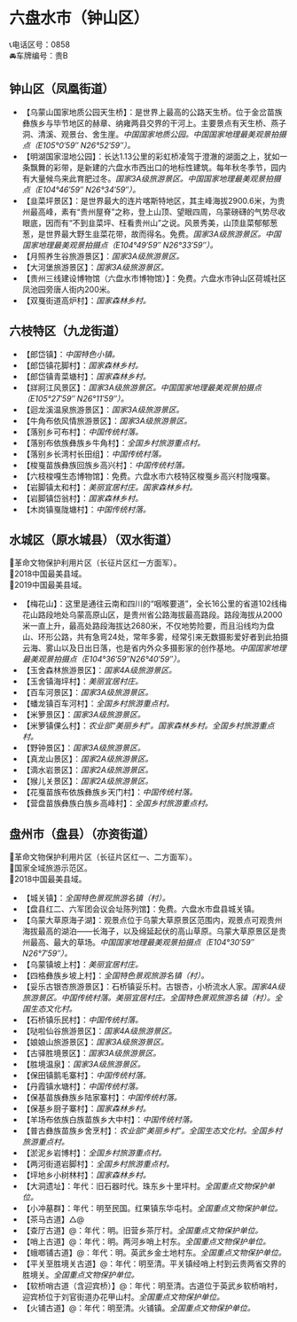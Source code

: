 # 六盘水市（钟山区）  
📞电话区号：0858  
🚘车牌编号：贵B  

## 钟山区（凤凰街道）  
* 【乌蒙山国家地质公园天生桥】：是世界上最高的公路天生桥。位于金岔苗族彝族乡与毕节地区的赫章、纳雍两县交界的干河上。主要景点有天生桥、燕子洞、清溪、观景台、舍生崖。*中国国家地质公园。中国国家地理最美观景拍摄点（E105°0′59″ N26°52′59″）。*  
* 【明湖国家湿地公园】：长达1.13公里的彩虹桥凌驾于澄澈的湖面之上，犹如一条飘舞的彩带，是新建的六盘水市西出口的地标性建筑。每年秋冬季节，园内有大量候鸟来此育肥过冬。*国家3A级旅游景区。中国国家地理最美观景拍摄点（E104°46′59″ N26°34′59″）。*  
* 【韭菜坪景区】：是世界最大的连片喀斯特地区，其主峰海拔2900.6米，为贵州最高峰，素有“贵州屋脊”之称，登上山顶、望眼四周，乌蒙磅礴的气势尽收眼底，因而有“不到韭菜坪、枉看贵州山”之说。风景秀美，山顶韭菜郁郁葱葱，是世界最大野生韭菜花带，故而得名。免费。*国家3A级旅游景区。中国国家地理最美观景拍摄点（E104°49′59″ N26°33′59″）。*  
* 【月照养生谷旅游景区】：*国家3A级旅游景区。*  
* 【大河堡旅游景区】：*国家3A级旅游景区。*  
* 【贵州三线建设博物馆（六盘水市博物馆）】：免费。六盘水市钟山区荷城社区凤池园旁唐人街内200米。   
* 【双戛街道高炉村】：*国家森林乡村。*  

## 六枝特区（九龙街道）  
* 【郎岱镇】：*中国特色小镇。*  
* 【郎岱镇花脚村】：*国家森林乡村。*  
* 【郎岱镇青菜塘村】：*国家森林乡村。*  
* 【牂牁江风景区】：*国家3A级旅游景区。中国国家地理最美观景拍摄点（E105°27′59″ N26°11′59″）。*   
* 【迴龙溪温泉旅游景区】：*国家3A级旅游景区。*  
* 【牛角布依风情旅游景区】：*国家3A级旅游景区。*  
* 【落别乡可布村】：*中国传统村落。*    
* 【落别布依族彝族乡牛角村】：*全国乡村旅游重点村。*  
* 【落别乡长湾村长田组】：*中国传统村落。*  
* 【梭戛苗族彝族回族乡高兴村】：*中国传统村落。*  
* 【六枝梭嘎生态博物馆】：免费。六盘水市六枝特区梭戛乡高兴村陇嘎寨。   
* 【岩脚镇太和村】：*美丽宜居村庄。国家森林乡村。*  
* 【岩脚镇岱翁村】：*国家森林乡村。*  
* 【木岗镇戛陇塘村】：*中国传统村落。*  

## 水城区（原水城县）（双水街道）  
🚩革命文物保护利用片区（长征片区红一方面军）。   
🏅2018中国最美县域。   
🏅2019中国最美县域。   
  
* 【梅花山】：这里是通往云南和四川的“咽喉要道”，全长16公里的省道102线梅花山路段地处乌蒙高原山区，是贵州省公路海拔最高路段。路段海拔从2000米一直上升，最高处路段海拔达2680米，不仅地势险要，而且沿线均为盘山、环形公路，共有急弯24处，常年多雾，经常引来无数摄影爱好者到此拍摄云海、雾山以及日出日落，也是省内外众多摄影家的创作基地。*中国国家地理最美观景拍摄点（E104°36′59″N26°40′59″）。*  
* 【玉舍森林旅游景区】：*国家4A级旅游景区。*  
* 【玉舍镇海坪村】：*美丽宜居村庄。*  
* 【百车河景区】：*国家3A级旅游景区。*  
* 【蟠龙镇百车河村】：*全国乡村旅游重点村。*  
* 【米箩景区】：*国家3A级旅游景区。*  
* 【米箩镇倮么村】：*农业部“美丽乡村”。国家森林乡村。全国乡村旅游重点村。*  
* 【野钟景区】：*国家3A级旅游景区。*  
* 【真龙山景区】：*国家2A级旅游景区。*  
* 【滴水岩景区】：*国家2A级旅游景区。*  
* 【猴儿关景区】：*国家2A级旅游景区。*  
* 【花戛苗族布依族彝族乡天门村】：*中国传统村落。*  
* 【营盘苗族彝族白族乡高峰村】：*全国乡村旅游重点村。*  

## 盘州市（盘县）（亦资街道）  
🚩革命文物保护利用片区（长征片区红一、二方面军）。   
🚩国家全域旅游示范区。   
🏅2018中国最美县域。   
* 【城关镇】：*全国特色景观旅游名镇（村）。*  
* 【盘县红二、六军团会议会址陈列馆】：免费。六盘水市盘县城关镇。   
* 【乌蒙大草原海子湖】：观景点位于乌蒙大草原景区范围内，观景点可观贵州海拔最高的湖泊——长海子，以及绵延起伏的高山草原。乌蒙大草原景区是贵州最高、最大的草场。*中国国家地理最美观景拍摄点（E104°30′59″ N26°7′59″）。*  
* 【乌蒙镇坡上村】：*美丽宜居村庄。*  
* 【四格彝族乡坡上村】：*全国特色景观旅游名镇（村）。*  
* 【妥乐古银杏旅游景区】：石桥镇妥乐村。古银杏，小桥流水人家。*国家4A级旅游景区。中国传统村落。美丽宜居村庄。全国特色景观旅游名镇（村）。全国生态文化村。*  
* 【石桥镇乐民村】：*中国传统村落。*  
* 【哒啦仙谷旅游景区】：*国家4A级旅游景区。*  
* 【娘娘山旅游景区】：*国家3A级旅游景区。*  
* 【古驿胜境景区】：*国家3A级旅游景区。*  
* 【胜境温泉】：*国家3A级旅游景区。*  
* 【保田镇鹅毛寨村】：*中国传统村落。*  
* 【丹霞镇水塘村】：*中国传统村落。*  
* 【保基苗族彝族乡陆家寨村】：*中国传统村落。*  
* 【保基乡厨子寨村】：*国家森林乡村。*  
* 【羊场布依族白族苗族乡大中村】：*中国传统村落。*  
* 【普古彝族苗族乡舍烹村】：*农业部“美丽乡村”。全国生态文化村。全国乡村旅游重点村。*  
* 【淤泥乡岩博村】：*全国乡村旅游重点村。*  
* 【两河街道岩脚村】：*全国乡村旅游重点村。*  
* 【坪地乡小树林村】：*国家森林乡村。*  
* 【大洞遗址】：年代：旧石器时代。珠东乡十里坪村。*全国重点文物保护单位。*    
* 【小冲墓群】：年代：明至民国。红果镇东华屯村。*全国重点文物保护单位。*    
* 【茶马古道】△@ 
* 【查厅古道】@：年代：明。旧营乡茶厅村。*全国重点文物保护单位。*   
* 【哨上古道】@：年代：明。两河乡哨上村东。*全国重点文物保护单位。*   
* 【蛾啷铺古道】@：年代：明。英武乡金土地村东。*全国重点文物保护单位。*   
* 【平关至胜境关古道】@：年代：明至清。平关镇经哨上村到云贵两省交界的胜境关。*全国重点文物保护单位。*   
* 【软桥哨古道（含迎宾桥）】@：年代：明至清。古道位于英武乡软桥哨村，迎宾桥位于刘官街道办花甲山村。*全国重点文物保护单位。*   
* 【火铺古道】@：年代：明至清。火铺镇。*全国重点文物保护单位。*   